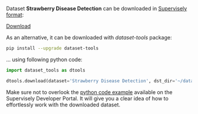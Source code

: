 Dataset **Strawberry Disease Detection** can be downloaded in [Supervisely format](https://developer.supervisely.com/api-references/supervisely-annotation-json-format):

 [Download](https://assets.supervisely.com/supervisely-supervisely-assets-public/teams_storage/b/T/f8/fDsV4qOjZQ3k09zyinszUTscRk9DMLKaHptANzoBSUF6WIGHIG4HZ57Ob5evlRAdsCyJEZNd2gwiGwojIvBzCZsClKyQlQnkqtADl4h8u8Pby08x49joWHuTWlnL.tar)

As an alternative, it can be downloaded with *dataset-tools* package:
``` bash
pip install --upgrade dataset-tools
```

... using following python code:
``` python
import dataset_tools as dtools

dtools.download(dataset='Strawberry Disease Detection', dst_dir='~/dataset-ninja/')
```
Make sure not to overlook the [python code example](https://developer.supervisely.com/getting-started/python-sdk-tutorials/iterate-over-a-local-project) available on the Supervisely Developer Portal. It will give you a clear idea of how to effortlessly work with the downloaded dataset.

